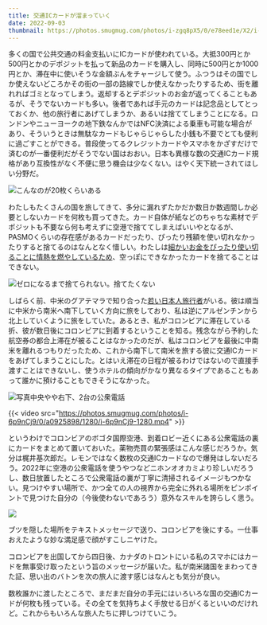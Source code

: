 ```yaml
---
title: 交通ICカードが溜まっていく
date: 2022-09-03
thumbnail: https://photos.smugmug.com/photos/i-zgq8pX5/0/e78eed1e/X2/i-zgq8pX5-X2.jpg
---
```


多くの国で公共交通の料金支払いにICカードが使われている。大抵300円とか500円とかのデポジットを払って新品のカードを購入し、同時に500円とか1000円とか、滞在中に使いそうな金額ぶんをチャージして使う。ふつうはその国でしか使えないどころかその街の一部の路線でしか使えなかったりするため、街を離れればゴミとなってしまう。返却するとデポジットのお金が返ってくることもあるが、そうでないカードも多い。後者であれば手元のカードは記念品としてとっておくか、他の旅行者にあげてしまうか、あるいは捨ててしまうことになる。ロンドンやニューヨークの地下鉄なんかではNFC決済による乗車も可能な場合があり、そういうときは無駄なカードもじゃらじゃらした小銭も不要でとても便利に過ごすことができる。普段使ってるクレジットカードやスマホをかざすだけで済むのが一番便利だがそうでない国はおおい。日本も異様な数の交通ICカード規格があり互換性がなく不便に思う機会は少なくない。はやく天下統一されてほしい分野だ。

![こんなのが20枚くらいある](https://photos.smugmug.com/photos/i-zgq8pX5/0/e78eed1e/X2/i-zgq8pX5-X2.jpg)

わたしもたくさんの国を旅してきて、多分に漏れずたかだか数日か数週間しか必要としないカードを何枚も買ってきた。カード自体が紙などのちゃちな素材でデポジットも不要なら何も考えずに空港で捨ててしまえばいいやとなるが、PASMOくらいの存在感があるカードだったり、ぴったり残額を使い切れなかったりすると捨てるのはなんとなく惜しい。わたしは[細かいお金をぴったり使い切ることに情熱を燃やしているため](/post/1654380995/)、空っぽにできなかったカードを捨てることはできない。

![ゼロになるまで捨てられない。捨てたくない](https://photos.smugmug.com/photos/i-kRwNhQt/0/0f6891ee/X2/i-kRwNhQt-X2.png)

しばらく前、中米のグアテマラで知り合った[若い日本人旅行者](https://www.instagram.com/keiyamaguchi0110/)がいる。彼は順当に中米から南米へ南下していく方向に旅をしており、私は逆にアルゼンチンから北上していくように旅をしていた。あるとき、私がコロンビアに滞在している折、彼が数日後にコロンビアに到着するということを知る。残念ながら予約した航空券の都合上滞在が被ることはなかったのだが、私はコロンビアを最後に中南米を離れるつもりだったため、これから南下して南米を旅する彼に交通ICカードをあげてしまうことにした。とはいえ滞在の日程が被るわけではないので直接手渡すことはできないし、使うホテルの傾向がかなり異なるタイプであることもあって誰かに預けることもできそうになかった。

![写真中央やや右下、2台の公衆電話](https://photos.smugmug.com/photos/i-G8wC4xP/0/22c81880/X2/i-G8wC4xP-X2.jpg)

{{< video src="https://photos.smugmug.com/photos/i-6p9nCj9/0/a0925898/1280/i-6p9nCj9-1280.mp4" >}}

というわけでコロンビアのボゴタ国際空港、到着ロビー近くにある公衆電話の裏にカードをまとめて置いておいた。薬物売買の緊張感はこんな感じだろうか。気分は梶井基次郎だ。レモンではなく数枚の交通ICカードなので爆発はしないだろう。2022年に空港の公衆電話を使うやつなどニホンオオカミより珍しいだろうし、数日放置したところで公衆電話の裏が丁寧に清掃されるイメージもつかない。見つけやすい場所で、かつ全ての人の視界から完全に外れる場所をピンポイントで見つけた自分の（今後使わないであろう）意外なスキルを誇らしく思う。

![](https://photos.smugmug.com/photos/i-WHRMkdm/0/88c5a427/X2/i-WHRMkdm-X2.jpg)

ブツを隠した場所をテキストメッセージで送り、コロンビアを後にする。一仕事おえたような妙な満足感で顔がすこしニヤけた。

コロンビアを出国してから四日後、カナダのトロントにいる私のスマホにはカードを無事受け取ったという旨のメッセージが届いた。私が南米諸国をまわってきた証、思い出のバトンを次の旅人に渡す感じはなんとも気分が良い。

数枚誰かに渡したところで、まだまだ自分の手元にはいろいろな国の交通ICカードが何枚も残っている。その全てを気持ちよく手放せる日がくるといいのだけれど。これからもいろんな旅人たちに押しつけていこう。
